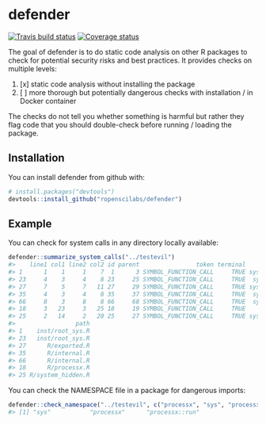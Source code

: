 
<!-- README.md is generated from README.Rmd. Please edit that file -->
defender
========

[![Travis build status](https://travis-ci.org/ropenscilabs/defender.svg?branch=master)](https://travis-ci.org/ropenscilabs/defender) [![Coverage status](https://img.shields.io/codecov/c/github/ropenscilabs/defender/master.svg)](https://codecov.io/github/ropenscilabs/defender?branch=master)

The goal of defender is to do static code analysis on other R packages to check for potential security risks and best practices. It provides checks on multiple levels:

1.  \[x\] static code analysis without installing the package
2.  \[ \] more thorough but potentially dangerous checks with installation / in Docker container

The checks do not tell you whether something is harmful but rather they flag code that you should double-check before running / loading the package.

Installation
------------

You can install defender from github with:

``` r
# install.packages("devtools")
devtools::install_github("ropenscilabs/defender")
```

Example
-------

You can check for system calls in any directory locally available:

``` r
defender::summarize_system_calls("../testevil")
#>    line1 col1 line2 col2 id parent                token terminal    text
#> 1      1    1     1    7  1      3 SYMBOL_FUNCTION_CALL     TRUE system2
#> 23     4    3     4    8 23     25 SYMBOL_FUNCTION_CALL     TRUE  system
#> 27     7    5     7   11 27     29 SYMBOL_FUNCTION_CALL     TRUE system2
#> 35     4    3     4    8 35     37 SYMBOL_FUNCTION_CALL     TRUE  system
#> 66     8    3     8    8 66     68 SYMBOL_FUNCTION_CALL     TRUE  system
#> 18     3   23     3   25 18     19 SYMBOL_FUNCTION_CALL     TRUE     run
#> 25     2   14     2   20 25     27 SYMBOL_FUNCTION_CALL     TRUE system2
#>                 path
#> 1    inst/root_sys.R
#> 23   inst/root_sys.R
#> 27      R/exported.R
#> 35      R/internal.R
#> 66      R/internal.R
#> 18      R/processx.R
#> 25 R/system_hidden.R
```

You can check the NAMESPACE file in a package for dangerous imports:

``` r
defender::check_namespace("../testevil", c("processx", "sys", "processx::run"))
#> [1] "sys"           "processx"      "processx::run"
```
